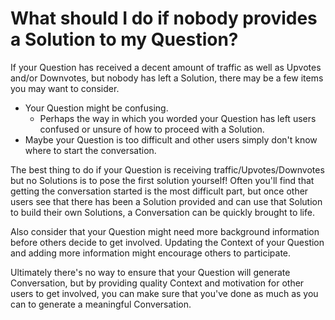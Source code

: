 # What should I do if nobody provides a Solution to my Question? #
If your Question has received a decent amount of traffic as well as 
Upvotes and/or Downvotes, but nobody has left a Solution, there may be a few 
items you may want to consider.

- Your Question might be confusing.
    - Perhaps the way in which you worded your Question
      has left users confused or unsure of how to
      proceed with a Solution.
- Maybe your Question is too difficult and other users simply don't know 
  where to start the conversation.

The best thing to do if your Question is receiving
traffic/Upvotes/Downvotes but no Solutions is to pose the first
solution yourself! Often you'll find that getting the
conversation started is the most difficult part,
but once other users see that there has been a Solution
provided and can use that Solution to build their own
Solutions, a Conversation can be quickly brought to life.

Also consider that your Question might need more
background information before others decide to
get involved. Updating the Context of your Question
and adding more information might encourage others
to participate.

Ultimately there's no way to ensure that your
Question will generate Conversation, but by
providing quality Context and motivation for
other users to get involved, you can make sure
that you've done as much as you can to generate
a meaningful Conversation.